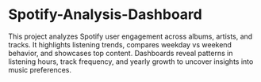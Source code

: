 # Spotify-Analysis-Dashboard
This project analyzes Spotify user engagement across albums, artists, and tracks. It highlights listening trends, compares weekday vs weekend behavior, and showcases top content. Dashboards reveal patterns in listening hours, track frequency, and yearly growth to uncover insights into music preferences.
